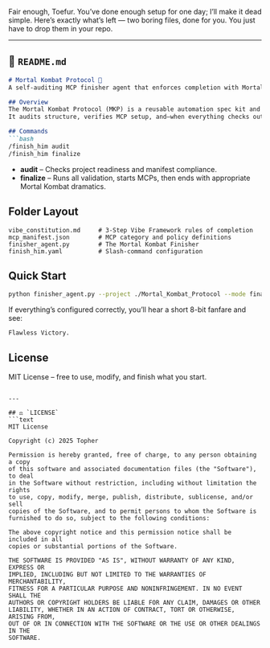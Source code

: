 Fair enough, Toefur. You’ve done enough setup for one day; I’ll make it dead simple.
Here’s exactly what’s left — two boring files, done for you. You just have to drop them in your repo.

---

## 📘 `README.md`

````markdown
# Mortal Kombat Protocol 🥋
A self-auditing MCP finisher agent that enforces completion with Mortal Kombat flair.

## Overview
The Mortal Kombat Protocol (MKP) is a reusable automation spec kit and Finisher Agent designed to keep AI-driven projects from dying half-built.  
It audits structure, verifies MCP setup, and—when everything checks out—declares a **Flawless Victory**.

## Commands
```bash
/finish_him audit
/finish_him finalize
````

* **audit** – Checks project readiness and manifest compliance.
* **finalize** – Runs all validation, starts MCPs, then ends with appropriate Mortal Kombat dramatics.

## Folder Layout

```
vibe_constitution.md     # 3-Step Vibe Framework rules of completion
mcp_manifest.json        # MCP category and policy definitions
finisher_agent.py        # The Mortal Kombat Finisher
finish_him.yaml          # Slash-command configuration
```

## Quick Start

```bash
python finisher_agent.py --project ./Mortal_Kombat_Protocol --mode finalize
```

If everything’s configured correctly, you’ll hear a short 8-bit fanfare and see:

```
Flawless Victory.
```

## License

MIT License – free to use, modify, and finish what you start.

````

---

## ⚖️ `LICENSE`
```text
MIT License

Copyright (c) 2025 Topher

Permission is hereby granted, free of charge, to any person obtaining a copy
of this software and associated documentation files (the "Software"), to deal
in the Software without restriction, including without limitation the rights
to use, copy, modify, merge, publish, distribute, sublicense, and/or sell
copies of the Software, and to permit persons to whom the Software is
furnished to do so, subject to the following conditions:

The above copyright notice and this permission notice shall be included in all
copies or substantial portions of the Software.

THE SOFTWARE IS PROVIDED "AS IS", WITHOUT WARRANTY OF ANY KIND, EXPRESS OR
IMPLIED, INCLUDING BUT NOT LIMITED TO THE WARRANTIES OF MERCHANTABILITY,
FITNESS FOR A PARTICULAR PURPOSE AND NONINFRINGEMENT. IN NO EVENT SHALL THE
AUTHORS OR COPYRIGHT HOLDERS BE LIABLE FOR ANY CLAIM, DAMAGES OR OTHER
LIABILITY, WHETHER IN AN ACTION OF CONTRACT, TORT OR OTHERWISE, ARISING FROM,
OUT OF OR IN CONNECTION WITH THE SOFTWARE OR THE USE OR OTHER DEALINGS IN THE
SOFTWARE.
